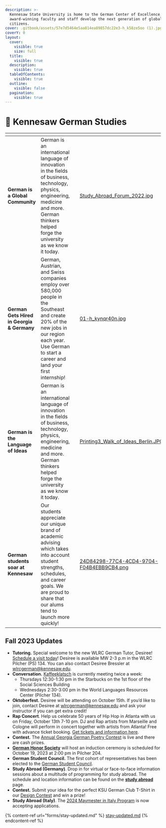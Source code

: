 ```yaml
---
description: >-
  Kennesaw State University is home to the German Center of Excellence, where
  award-winning faculty and staff develop the next generation of global
  citizens.
cover: .gitbook/assets/57e7d5464e5aa814ea89857dc22e3-h_k58ze5oo (1).jpg
coverY: 0
layout:
  cover:
    visible: true
    size: full
  title:
    visible: true
  description:
    visible: true
  tableOfContents:
    visible: true
  outline:
    visible: false
  pagination:
    visible: true
---
```


# 🦉 Kennesaw German Studies

<table data-card-size="large" data-view="cards" data-full-width="false"><thead><tr><th></th><th></th><th data-hidden></th><th data-hidden data-card-cover data-type="files"></th><th data-hidden data-card-target data-type="content-ref"></th></tr></thead><tbody><tr><td><strong>German is a Global Community</strong></td><td>German is an international language of innovation in the fields of business, technology, physics, engineering, medicine and more. German thinkers helped forge the university as we know it today.</td><td></td><td><a href=".gitbook/assets/Study_Abroad_Forum_2022.jpg">Study_Abroad_Forum_2022.jpg</a></td><td><a href="explore/study-abroad/">study-abroad</a></td></tr><tr><td><strong>German Gets Hired in Georgia &#x26; Germany</strong></td><td>German, Austrian, and Swiss companies employ over 580,000 people in the Southeast and create 20% of the new jobs in our region each year. Use German to start a career and land your first internship!</td><td></td><td><a href=".gitbook/assets/01-h_kynqr40n.jpg">01-h_kynqr40n.jpg</a></td><td><a href="work/internships-germany.md">internships-germany.md</a></td></tr><tr><td><strong>German is the Language of Ideas</strong></td><td>German is an international language of innovation in the fields of business, technology, physics, engineering, medicine and more. German thinkers helped forge the university as we know it today.</td><td></td><td><a href=".gitbook/assets/Printing3_Walk_of_Ideas_Berlin.JPG">Printing3_Walk_of_Ideas_Berlin.JPG</a></td><td><a href="explore/conversation-and-culture.md">conversation-and-culture.md</a></td></tr><tr><td><strong>German students soar at Kennesaw</strong></td><td>Our students appreciate our unique brand of academic advising which takes into account student strengths, schedules, and career goals. We are proud to share that our alums tend to launch more quickly!</td><td></td><td><a href=".gitbook/assets/24D84298-77C4-4CD4-9704-F04B4EBB9CB4.png">24D84298-77C4-4CD4-9704-F04B4EBB9CB4.png</a></td><td><a href="learn/academic-advising.md">academic-advising.md</a></td></tr></tbody></table>

## Fall 2023 Updates

* **Tutoring.** Special welcome to the new WLRC German Tutor, Desiree! [Schedule a visit today](explore/conversation-and-culture.md)! Desiree is available MW 2-3 p.m in the WLRC Pilcher (PS) 134. You can also contact Desiree Bressler at wlrcgerman@kennesaw.edu.
* **Conversation.** [Kaffeeklatsch](explore/conversation-and-culture.md) is currently meeting twice a week:&#x20;
  * Thursdays 12:30-1:30 pm in the Starbucks on the 1st floor of the Social Sciences Building
  * Wednesdays 2:30-3:00 pm in the World Languages Resources Center (Pilcher 134).
* **Oktoberfest.** Desiree will be attending on October 15th. If you’d like to join, contact Desiree at wlrcgerman@kennesaw.edu and ask your instructor if you can get extra credit!
* **Rap Concert**. Help us celebrate 50 years of Hip Hop in Atlanta with us on Friday, October 13th 7-10 pm. DJ and Rap artists from Marseille and Cologne will perform in concert together with artists from Atlanta! Free with advance ticket booking. [Get tickets and information here](https://german-institute.org/events.html/event/2023/10/13/concert-l-i-t-lost-in-translation/451757).
* **Contest.** The [Annual Georgia German Poetry Contest](events/poetry-contest.md) is live and there are cash prizes.
* [**German Honor Society**](explore/german-honor-society.md) will host an induction ceremony is scheduled for October 19, 2023 at 2:00 pm in Pilcher 204.
* **German Student Council.** The first cohort of representatives has been elected to the [German Student Council](explore/student-council.md).
* **Study Abroad (Germany)**. Drop in for virtual or face-to-face information sessions about a multitude of programming for study abroad. The schedule and location information can be found on the [**study abroad**](explore/study-abroad/) page.
* **Contest.** Submit your idea for the perfect KSU German Club T-Shirt in our [Design Contest](events/design-contest.md) and win a prize!
* **Study Abroad (Italy)**. The [2024 Maymester in Italy Program](https://kennesaw.studioabroad.com/index.cfm?FuseAction=Programs.ViewProgramAngular\&id=10426) is now accepting applications.

{% content-ref url="forms/stay-updated.md" %}
[stay-updated.md](forms/stay-updated.md)
{% endcontent-ref %}
